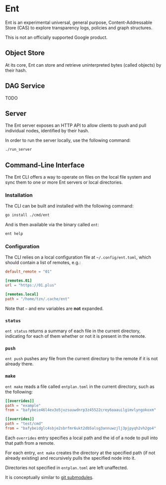 # Ent

Ent is an experimental universal, general purpose, Content-Addressable Store (CAS) to explore transparency logs, policies and graph structures.

This is not an officially supported Google product.

## Object Store

At its core, Ent can store and retrieve uninterpreted bytes (called objects) by their hash.

## DAG Service

TODO

## Server

The Ent server exposes an HTTP API to allow clients to push and pull individual nodes, identified by their hash.

In order to run the server locally, use the following command:

```bash
./run_server
```

## Command-Line Interface

The Ent CLI offers a way to operate on files on the local file system and sync them to one or more Ent servers or local directories.

### Installation

The CLI can be built and installed with the following command:

```bash
go install ./cmd/ent
```

And is then available via the binary called `ent`:

```bash
ent help
```

### Configuration

The CLI relies on a local configuration file at `~/.config/ent.toml`, which should contain a list of remotes, e.g.:

```toml
default_remote = "01"

[remotes.01]
url = "https://01.plus"

[remotes.local]
path = "/home/tzn/.cache/ent"
```

Note that `~` and env variables are **not** expanded.

### `status`

`ent status` returns a summary of each file in the current directory, indicating
for each of them whether or not it is present in the remote.

### `push`

`ent push` pushes any file from the current directory to the remote if it is not
already there.

### `make`

`ent make` reads a file called `entplan.toml` in the current directory, such as
the following:

```toml
[[overrides]]
path = "example"
from = "bafybeie46l4ev3o5jvzsuuwdnrp3z45522crey6oaauilgimvlyngokoxm"

[[overrides]]
path = "test/cmd"
from = "bafybeidglc4sbje2sbrfmr6ukt2db5alsg3annuwzjlj3pjpyqh2vh2go4"
```

Each `overrides` entry specifies a local path and the id of a node to pull into
that path from a remote.

For each entry, `ent make` creates the directory at the specified path (if not
already existing) and recursively pulls the specified node into it.

Directories not specified in `entplan.toml` are left unaffected.

It is conceptually similar to
[git submodules](https://git-scm.com/book/en/v2/Git-Tools-Submodules).
